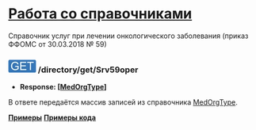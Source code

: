 [Работа со справочниками](../../index.md)
=========================================
Справочник услуг при лечении онкологического заболевания (приказ ФФОМС от 30.03.2018 № 59)

### ![GET](../../../../img/get.png) /directory/get/Srv59oper
* **Response: [[MedOrgType](../../../../types/types.md#srv59oper)]**

В ответе передаётся массив записей из справочника [MedOrgType](../../../../types/types.md#srv59oper).

**[Примеры](examples/get.md)**
**[Примеры кода](examples/getCode.md)**